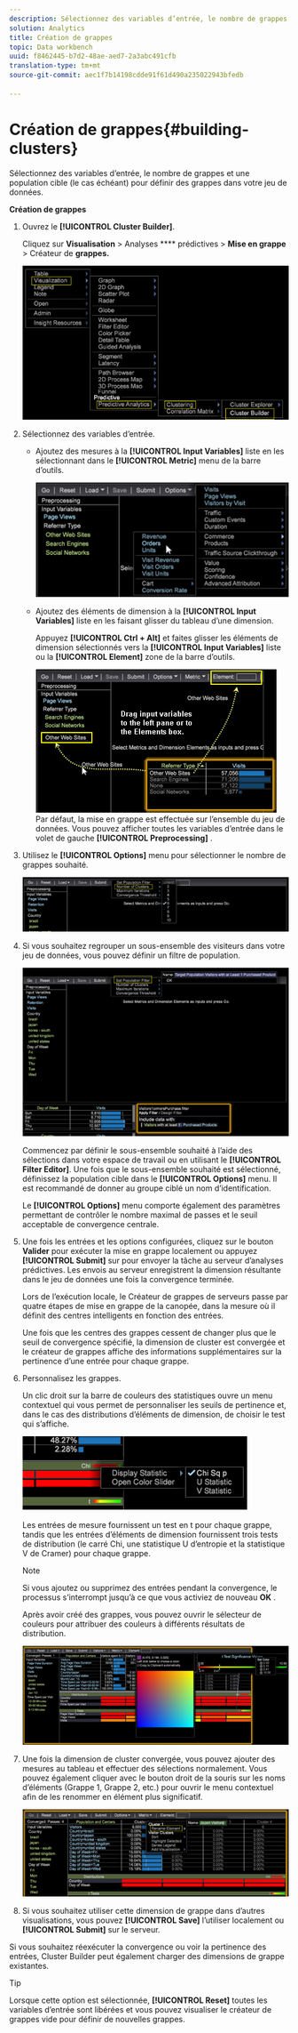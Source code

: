 ```yaml
---
description: Sélectionnez des variables d’entrée, le nombre de grappes et une population cible (le cas échéant) pour définir des grappes dans votre jeu de données.
solution: Analytics
title: Création de grappes
topic: Data workbench
uuid: f8462445-b7d2-48ae-aed7-2a3abc491cfb
translation-type: tm+mt
source-git-commit: aec1f7b14198cdde91f61d490a235022943bfedb

---
```



# Création de grappes{#building-clusters}

Sélectionnez des variables d’entrée, le nombre de grappes et une population cible (le cas échéant) pour définir des grappes dans votre jeu de données.

**Création de grappes**

1. Ouvrez le **[!UICONTROL Cluster Builder]**.

   Cliquez sur **Visualisation** > Analyses **** prédictives > **Mise en grappe** > Créateur de **grappes.**

   ![](assets/cluster-builder-step1.png)

1. Sélectionnez des variables d’entrée.

   * Ajoutez des mesures à la **[!UICONTROL Input Variables]** liste en les sélectionnant dans le **[!UICONTROL Metric]** menu de la barre d’outils.

      ![](assets/cluster_metric_select.png)

   * Ajoutez des éléments de dimension à la **[!UICONTROL Input Variables]** liste en les faisant glisser du tableau d’une dimension.

      Appuyez **[!UICONTROL Ctrl + Alt]** et faites glisser les éléments de dimension sélectionnés vers la **[!UICONTROL Input Variables]** liste ou la **[!UICONTROL Element]** zone de la barre d’outils.

      ![](assets/cluster_dim_select.png)
   Par défaut, la mise en grappe est effectuée sur l’ensemble du jeu de données. Vous pouvez afficher toutes les variables d’entrée dans le volet de gauche **[!UICONTROL Preprocessing]** .
1. Utilisez le **[!UICONTROL Options]** menu pour sélectionner le nombre de grappes souhaité.

   ![](assets/build_cluster_2.png)

1. Si vous souhaitez regrouper un sous-ensemble des visiteurs dans votre jeu de données, vous pouvez définir un filtre de population.

   ![](assets/build_cluster_3.png)

   Commencez par définir le sous-ensemble souhaité à l’aide des sélections dans votre espace de travail ou en utilisant le **[!UICONTROL Filter Editor]**. Une fois que le sous-ensemble souhaité est sélectionné, définissez la population cible dans le **[!UICONTROL Options]** menu. Il est recommandé de donner au groupe ciblé un nom d’identification.

   Le **[!UICONTROL Options]** menu comporte également des paramètres permettant de contrôler le nombre maximal de passes et le seuil acceptable de convergence centrale.

1. Une fois les entrées et les options configurées, cliquez sur le bouton **Valider** pour exécuter la mise en grappe localement ou appuyez **[!UICONTROL Submit]** sur pour envoyer la tâche au serveur d’analyses prédictives. Les envois au serveur enregistrent la dimension résultante dans le jeu de données une fois la convergence terminée.

   Lors de l’exécution locale, le Créateur de grappes de serveurs passe par quatre étapes de mise en grappe de la canopée, dans la mesure où il définit des centres intelligents en fonction des entrées.

   Une fois que les centres des grappes cessent de changer plus que le seuil de convergence spécifié, la dimension de cluster est convergée et le créateur de grappes affiche des informations supplémentaires sur la pertinence d’une entrée pour chaque grappe.

1. Personnalisez les grappes.

   Un clic droit sur la barre de couleurs des statistiques ouvre un menu contextuel qui vous permet de personnaliser les seuils de pertinence et, dans le cas des distributions d’éléments de dimension, de choisir le test qui s’affiche.

   ![](assets/build_cluster_7.png)

   Les entrées de mesure fournissent un test en t pour chaque grappe, tandis que les entrées d’éléments de dimension fournissent trois tests de distribution (le carré Chi, une statistique U d’entropie et la statistique V de Cramer) pour chaque grappe.

   >[!NOTE]
   >
   >Si vous ajoutez ou supprimez des entrées pendant la convergence, le processus s’interrompt jusqu’à ce que vous activiez de nouveau **OK** .

   Après avoir créé des grappes, vous pouvez ouvrir le sélecteur de couleurs pour attribuer des couleurs à différents résultats de distribution.

   ![](assets/build_cluster_5.png)

1. Une fois la dimension de cluster convergée, vous pouvez ajouter des mesures au tableau et effectuer des sélections normalement. Vous pouvez également cliquer avec le bouton droit de la souris sur les noms d’éléments (Grappe 1, Grappe 2, etc.) pour ouvrir le menu contextuel afin de les renommer en élément plus significatif.

   ![](assets/build_cluster_6.png)

1. Si vous souhaitez utiliser cette dimension de grappe dans d’autres visualisations, vous pouvez **[!UICONTROL Save]** l’utiliser localement ou **[!UICONTROL Submit]** sur le serveur.

Si vous souhaitez réexécuter la convergence ou voir la pertinence des entrées, Cluster Builder peut également charger des dimensions de grappe existantes.

>[!TIP]
>
>Lorsque cette option est sélectionnée, **[!UICONTROL Reset]** toutes les variables d’entrée sont libérées et vous pouvez visualiser le créateur de grappes vide pour définir de nouvelles grappes.

